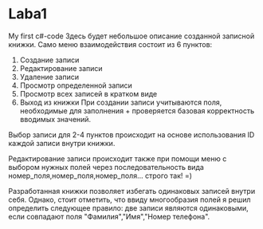 # Laba1
My first c#-code
Здесь будет небольшое описание созданной записной книжки.
Само меню взаимодействия состоит из 6 пунктов:
1) Создание записи
2) Редактирование записи
3) Удаление записи
4) Просмотр определенной записи
5) Просмотр всех записей в кратком виде
6) Выход из книжки
При создании записи учитываются поля, необходимые для заполнения + проверяется базовая корректность вводимых значений.

Выбор записи для 2-4 пунктов происходит на основе использования ID каждой записи внутри книжки.

Редактирование записи происходит также при помощи меню с выбором нужных полей через последовательность вида номер_поля,номер_поля,номер_поля... строго так! =)

Разработанная книжки позволяет избегать одинаковых записей внутри себя. Однако, стоит отметить, что ввиду многообразия полей я решил определить следующее правило: две записи являются одинаковыми, если совпадают поля "Фамилия","Имя","Номер телефона".

